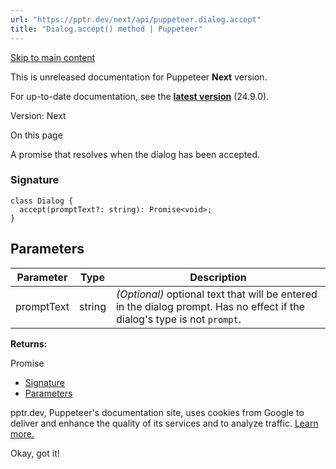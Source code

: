 ```yaml
---
url: "https://pptr.dev/next/api/puppeteer.dialog.accept"
title: "Dialog.accept() method | Puppeteer"
---
```


[Skip to main content](https://pptr.dev/next/api/puppeteer.dialog.accept#__docusaurus_skipToContent_fallback)

This is unreleased documentation for Puppeteer **Next** version.

For up-to-date documentation, see the **[latest version](https://pptr.dev/api/puppeteer.dialog.accept)** (24.9.0).

Version: Next

On this page

A promise that resolves when the dialog has been accepted.

### Signature [​](https://pptr.dev/next/api/puppeteer.dialog.accept\#signature "Direct link to Signature")

```codeBlockLines_RjmQ
class Dialog {
  accept(promptText?: string): Promise<void>;
}

```

## Parameters [​](https://pptr.dev/next/api/puppeteer.dialog.accept\#parameters "Direct link to Parameters")

| Parameter | Type | Description |
| --- | --- | --- |
| promptText | string | _(Optional)_ optional text that will be entered in the dialog prompt. Has no effect if the dialog's type is not `prompt`. |

**Returns:**

Promise<void>

- [Signature](https://pptr.dev/next/api/puppeteer.dialog.accept#signature)
- [Parameters](https://pptr.dev/next/api/puppeteer.dialog.accept#parameters)

pptr.dev, Puppeteer's documentation site, uses cookies from Google to deliver and enhance the quality of its services and to analyze traffic. [Learn more.](https://policies.google.com/technologies/cookies)

Okay, got it!